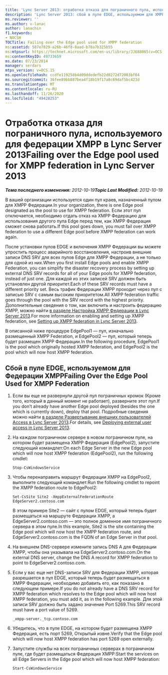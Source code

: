 ```yaml
---
title: 'Lync Server 2013: отработка отказа для пограничного пула, используемого для федерации XMPP'
description: 'Lync Server 2013: сбой в пуле EDGE, используемом для XMPP Федерации.'
ms.reviewer: ''
ms.author: v-lanac
author: lanachin
f1.keywords:
- NOCSH
TOCTitle: Failing over the Edge pool used for XMPP federation
ms:assetid: 587e7829-a26b-46f8-8aad-b78a7b325b55
ms:mtpsurl: https://technet.microsoft.com/en-us/library/JJ688065(v=OCS.15)
ms:contentKeyID: 49733659
ms.date: 07/23/2014
manager: serdars
mtps_version: v=OCS.15
ms.openlocfilehash: ccdfe119258b4d09ddedefb22d0272d72003bf04
ms.sourcegitcommit: 36fee89bb887bea4f18b19f17a8c69daf5bc423d
ms.translationtype: MT
ms.contentlocale: ru-RU
ms.lasthandoff: 11/26/2020
ms.locfileid: "49428253"
---
```

# <a name="failing-over-the-edge-pool-used-for-xmpp-federation-in-lync-server-2013"></a><span data-ttu-id="c654a-103">Отработка отказа для пограничного пула, используемого для федерации XMPP в Lync Server 2013</span><span class="sxs-lookup"><span data-stu-id="c654a-103">Failing over the Edge pool used for XMPP federation in Lync Server 2013</span></span>

<div data-xmlns="http://www.w3.org/1999/xhtml">

<div class="topic" data-xmlns="http://www.w3.org/1999/xhtml" data-msxsl="urn:schemas-microsoft-com:xslt" data-cs="https://msdn.microsoft.com/">

<div data-asp="https://msdn2.microsoft.com/asp">



</div>

<div id="mainSection">

<div id="mainBody"><span data-ttu-id="c654a-104">

<span> </span></span><span class="sxs-lookup"><span data-stu-id="c654a-104">

<span> </span></span></span>

<span data-ttu-id="c654a-105">_**Тема последнего изменения:** 2012-10-19_</span><span class="sxs-lookup"><span data-stu-id="c654a-105">_**Topic Last Modified:** 2012-10-19_</span></span>

<span data-ttu-id="c654a-106">В вашей организации используется один пул краев, назначенный пулом для XMPP Федерации.</span><span class="sxs-lookup"><span data-stu-id="c654a-106">In your organization, there is one Edge pool designated as the pool to use for XMPP federation.</span></span> <span data-ttu-id="c654a-107">Если этот пул отключается, необходимо отдать отказ на XMPP Федерацию для использования другого пула Edge перед тем, как XMPP Федерация сможет снова работать.</span><span class="sxs-lookup"><span data-stu-id="c654a-107">If this pool goes down, you must fail over XMPP federation to use a different Edge pool before XMPP federation can work again.</span></span>

<span data-ttu-id="c654a-108">После установки пулов EDGE и включения XMPP Федерации вы можете упростить процесс аварийного восстановления, настроив внешние записи DNS SRV для всех пулов Edge для XMPP Федерации, а не только для одной из них.</span><span class="sxs-lookup"><span data-stu-id="c654a-108">When you first install Edge pools and enable XMPP Federation, you can simplify the disaster recovery process by setting up external DNS SRV records for all of your Edge pools for XMPP federation, instead of just one.</span></span> <span data-ttu-id="c654a-109">Для каждой из этих записей SRV должен быть установлен другой приоритет.</span><span class="sxs-lookup"><span data-stu-id="c654a-109">Each of these SRV records must have a different priority set.</span></span> <span data-ttu-id="c654a-110">Весь трафик Федерации XMPP проходит через пул с записью SRV с самым высоким приоритетом.</span><span class="sxs-lookup"><span data-stu-id="c654a-110">All XMPP federation traffic goes through the pool with the SRV record with the highest priority.</span></span> <span data-ttu-id="c654a-111">Дополнительные сведения о том, как включить и настроить федерацию XMPP, можно найти [в разделе Настройка XMPP Федерации в Lync Server 2013](lync-server-2013-setting-up-xmpp-federation.md).</span><span class="sxs-lookup"><span data-stu-id="c654a-111">For more information on enabling and setting up XMPP federation, see [Setting up XMPP federation in Lync Server 2013](lync-server-2013-setting-up-xmpp-federation.md).</span></span>

<span data-ttu-id="c654a-112">В описанной ниже процедуре EdgePool1 — пул, изначально размещенный XMPP Federation, и EdgePool2 — пул, который теперь будет размещен XMPP Федерации.</span><span class="sxs-lookup"><span data-stu-id="c654a-112">In the following procedure, EdgePool1 is the pool which originally hosted XMPP federation, and EdgePool2 is the pool which will now host XMPP federation.</span></span>

<div>

## <a name="failing-over-the-edge-pool-used-for-xmpp-federation"></a><span data-ttu-id="c654a-113">Сбой в пуле EDGE, используемом для Федерации XMPP</span><span class="sxs-lookup"><span data-stu-id="c654a-113">Failing Over the Edge Pool Used for XMPP Federation</span></span>

1.  <span data-ttu-id="c654a-114">Если вы еще не развернули другой пул пограничных кромок (Кроме того, который в данный момент не работает), разверните этот пул.</span><span class="sxs-lookup"><span data-stu-id="c654a-114">If you don’t already have another Edge pool deployed (besides the one which is currently down), deploy that pool.</span></span> <span data-ttu-id="c654a-115">Подробные сведения можно найти [в разделе Развертывание внешних пользователей Access в Lync Server 2013](lync-server-2013-deploying-external-user-access.md).</span><span class="sxs-lookup"><span data-stu-id="c654a-115">For details, see [Deploying external user access in Lync Server 2013](lync-server-2013-deploying-external-user-access.md).</span></span>

2.  <span data-ttu-id="c654a-116">На каждом пограничном сервере в новом пограничном пуле, на котором будет размещена XMPP Федерация (EdgePool2), запустите следующий командлет:</span><span class="sxs-lookup"><span data-stu-id="c654a-116">On each Edge Server in the new Edge pool which will now host XMPP federation (EdgePool2), run the following cmdlet:</span></span>
    
        Stop-CsWindowsService

3.  <span data-ttu-id="c654a-117">Чтобы перенаправить маршрут Федерации XMPP на EdgePool2, выполните следующий командлет:</span><span class="sxs-lookup"><span data-stu-id="c654a-117">Run the following cmdlet to repoint the XMPP federation route to EdgePool2:</span></span>
    
        Set-CsSite Site2 -XmppExternalFederationRoute EdgeServer2.contoso.com
    
    <span data-ttu-id="c654a-118">В этом примере Site2 — сайт с пулом EDGE, который теперь будет размещаться на маршруте Федерации XMPP, а EdgeServer2.contoso.com — это полное доменное имя пограничного сервера в этом пуле.</span><span class="sxs-lookup"><span data-stu-id="c654a-118">In this example, Site2 is the site containing the Edge pool which will now host the XMPP federation route, and EdgeServer2.contoso.com is the FQDN of an Edge Server in that pool.</span></span>

4.  <span data-ttu-id="c654a-119">На внешнем DNS-сервере измените запись DNS A для Федерации XMPP, чтобы она указывала на EdgeServer2.contoso.com.</span><span class="sxs-lookup"><span data-stu-id="c654a-119">On the external DNS server, change the DNS A record for XMPP federation to point to EdgeServer2.contoso.com.</span></span>

5.  <span data-ttu-id="c654a-120">Если у вас еще нет DNS-записи SRV для Федерации XMPP, которая разрешается в пул EDGE, который теперь будет размещаться в XMPP Федерации, необходимо добавить его, как показано в следующем примере.</span><span class="sxs-lookup"><span data-stu-id="c654a-120">If you do not already have a DNS SRV record for XMPP federation which resolves to the Edge pool which will now host XMPP federation, you must add it, as in the following example.</span></span> <span data-ttu-id="c654a-121">Для этой записи SRV должно быть задано значение Port 5269.</span><span class="sxs-lookup"><span data-stu-id="c654a-121">This SRV record must have a port value of 5269.</span></span>
    
        _xmpp-server._tcp.contoso.com

6.  <span data-ttu-id="c654a-122">Убедитесь, что в пуле EDGE, на котором будет размещена XMPP Федерация, есть порт 5269, Открытый извне.</span><span class="sxs-lookup"><span data-stu-id="c654a-122">Verify that the Edge pool which will now host XMPP federation has port 5269 open externally.</span></span>

7.  <span data-ttu-id="c654a-123">Запустите службы на всех пограничных серверах в пограничном пуле, где будет размещаться Федерация XMPP:</span><span class="sxs-lookup"><span data-stu-id="c654a-123">Start the services on all Edge Servers in the Edge pool which will now host XMPP federation:</span></span>
    
        Start-CsWindowsService

<span data-ttu-id="c654a-124"></div>

</div>

<span> </span>

</div>

</div>

</span><span class="sxs-lookup"><span data-stu-id="c654a-124"></div>

</div>

<span> </span>

</div>

</div>

</span></span></div>

